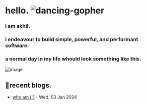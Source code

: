 # hello. ![dancing-gopher](https://media.tenor.com/500rWqut3sMAAAAi/party-gopher.gif)

### i am **akhil**.
### i endeavour to build simple, powerful, and performant software.

### a normal day in my life whould look something like this.
![image](https://github.com/akhilsahuji/akhilsahuji/assets/46328560/b03b54be-40d2-476b-b14f-018d592fa82a)


## 📝recent blogs.
<!-- writing starts -->
* [who am i ?](https://akhilsahuji.github.io/blog/page/about/) - Wed, 03 Jan 2024
<!-- writing ends -->
